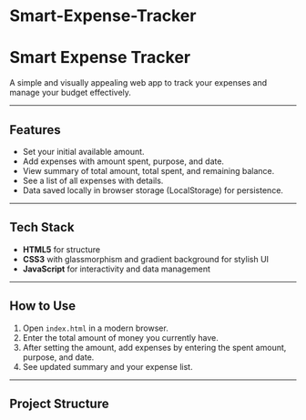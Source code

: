 # Smart-Expense-Tracker
# Smart Expense Tracker

A simple and visually appealing web app to track your expenses and manage your budget effectively.

---

## Features

- Set your initial available amount.
- Add expenses with amount spent, purpose, and date.
- View summary of total amount, total spent, and remaining balance.
- See a list of all expenses with details.
- Data saved locally in browser storage (LocalStorage) for persistence.

---

## Tech Stack

- **HTML5** for structure
- **CSS3** with glassmorphism and gradient background for stylish UI
- **JavaScript** for interactivity and data management

---

## How to Use

1. Open `index.html` in a modern browser.
2. Enter the total amount of money you currently have.
3. After setting the amount, add expenses by entering the spent amount, purpose, and date.
4. See updated summary and your expense list.

---

## Project Structure

